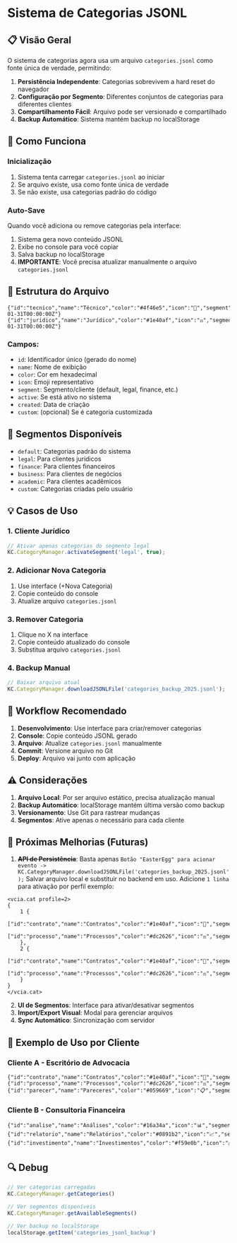 # Sistema de Categorias JSONL

## 📋 Visão Geral

O sistema de categorias agora usa um arquivo `categories.jsonl` como fonte única de verdade, permitindo:

1. **Persistência Independente**: Categorias sobrevivem a hard reset do navegador
2. **Configuração por Segmento**: Diferentes conjuntos de categorias para diferentes clientes
3. **Compartilhamento Fácil**: Arquivo pode ser versionado e compartilhado
4. **Backup Automático**: Sistema mantém backup no localStorage

## 🔧 Como Funciona

### Inicialização
1. Sistema tenta carregar `categories.jsonl` ao iniciar
2. Se arquivo existe, usa como fonte única de verdade
3. Se não existe, usa categorias padrão do código

### Auto-Save
Quando você adiciona ou remove categorias pela interface:
1. Sistema gera novo conteúdo JSONL
2. Exibe no console para você copiar
3. Salva backup no localStorage
4. **IMPORTANTE**: Você precisa atualizar manualmente o arquivo `categories.jsonl`

## 📁 Estrutura do Arquivo

```jsonl
{"id":"tecnico","name":"Técnico","color":"#4f46e5","icon":"🔧","segment":"default","active":true,"created":"2025-01-31T00:00:00Z"}
{"id":"juridico","name":"Jurídico","color":"#1e40af","icon":"⚖️","segment":"legal","active":false,"created":"2025-01-31T00:00:00Z"}
```

### Campos:
- `id`: Identificador único (gerado do nome)
- `name`: Nome de exibição
- `color`: Cor em hexadecimal
- `icon`: Emoji representativo
- `segment`: Segmento/cliente (default, legal, finance, etc.)
- `active`: Se está ativo no sistema
- `created`: Data de criação
- `custom`: (opcional) Se é categoria customizada

## 🎯 Segmentos Disponíveis

- `default`: Categorias padrão do sistema
- `legal`: Para clientes jurídicos
- `finance`: Para clientes financeiros
- `business`: Para clientes de negócios
- `academic`: Para clientes acadêmicos
- `custom`: Categorias criadas pelo usuário

## 💡 Casos de Uso

### 1. Cliente Jurídico
```javascript
// Ativar apenas categorias do segmento legal
KC.CategoryManager.activateSegment('legal', true);
```

### 2. Adicionar Nova Categoria
1. Use interface (+Nova Categoria)
2. Copie conteúdo do console
3. Atualize arquivo `categories.jsonl`

### 3. Remover Categoria
1. Clique no X na interface
2. Copie conteúdo atualizado do console
3. Substitua arquivo `categories.jsonl`

### 4. Backup Manual
```javascript
// Baixar arquivo atual
KC.CategoryManager.downloadJSONLFile('categories_backup_2025.jsonl');
```

## 🔄 Workflow Recomendado

1. **Desenvolvimento**: Use interface para criar/remover categorias
2. **Console**: Copie conteúdo JSONL gerado
3. **Arquivo**: Atualize `categories.jsonl` manualmente
4. **Commit**: Versione arquivo no Git
5. **Deploy**: Arquivo vai junto com aplicação

## ⚠️ Considerações

1. **Arquivo Local**: Por ser arquivo estático, precisa atualização manual
2. **Backup Automático**: localStorage mantém última versão como backup
3. **Versionamento**: Use Git para rastrear mudanças
4. **Segmentos**: Ative apenas o necessário para cada cliente

## 🚀 Próximas Melhorias (Futuras)

1. ~~**API de Persistência**~~: Basta apenas `Botão "EasterEgg" para acionar evento -> KC.CategoryManager.downloadJSONLFile('categories_backup_2025.jsonl');` Salvar arquivo local e substituir no backend em uso. Adicione `1 linha` para ativação por perfil exemplo:
```xml-like
<vcia.cat profile=2>
{
    1 {
        ["id":"contrato","name":"Contratos","color":"#1e40af","icon":"📄","segment":"legal","active":true],
        ["id":"processo","name":"Processos","color":"#dc2626","icon":"⚖️","segment":"legal","active":true]
    },
    2 {
        ["id":"contrato","name":"Contratos","color":"#1e40af","icon":"📄","segment":"legal","active":true],
        ["id":"processo","name":"Processos","color":"#dc2626","icon":"⚖️","segment":"legal","active":true]
    }
}
</vcia.cat>
```
    
2. **UI de Segmentos**: Interface para ativar/desativar segmentos
3. **Import/Export Visual**: Modal para gerenciar arquivos
4. **Sync Automático**: Sincronização com servidor

## 📝 Exemplo de Uso por Cliente

### Cliente A - Escritório de Advocacia
```jsonl
{"id":"contrato","name":"Contratos","color":"#1e40af","icon":"📄","segment":"legal","active":true}
{"id":"processo","name":"Processos","color":"#dc2626","icon":"⚖️","segment":"legal","active":true}
{"id":"parecer","name":"Pareceres","color":"#059669","icon":"📋","segment":"legal","active":true}
```

### Cliente B - Consultoria Financeira
```jsonl
{"id":"analise","name":"Análises","color":"#16a34a","icon":"📊","segment":"finance","active":true}
{"id":"relatorio","name":"Relatórios","color":"#0891b2","icon":"📈","segment":"finance","active":true}
{"id":"investimento","name":"Investimentos","color":"#f59e0b","icon":"💰","segment":"finance","active":true}
```

## 🔍 Debug

```javascript
// Ver categorias carregadas
KC.CategoryManager.getCategories()

// Ver segmentos disponíveis
KC.CategoryManager.getAvailableSegments()

// Ver backup no localStorage
localStorage.getItem('categories_jsonl_backup')
```
